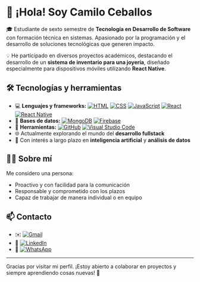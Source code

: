 # 👋 ¡Hola! Soy Camilo Ceballos

🎓 Estudiante de sexto semestre de **Tecnología en Desarrollo de Software** con formación técnica en sistemas. Apasionado por la programación y el desarrollo de soluciones tecnológicas que generen impacto.

💡 He participado en diversos proyectos académicos, destacando el desarrollo de un **sistema de inventario para una joyería**, diseñado especialmente para dispositivos móviles utilizando **React Native**.

## 🛠️ Tecnologías y herramientas

- 💻 **Lenguajes y frameworks:** [![HTML](https://img.shields.io/badge/HTML-%23E34F26.svg?logo=html5&logoColor=white)](#) [![CSS](https://img.shields.io/badge/CSS-1572B6?logo=css3&logoColor=fff)](#) [![JavaScript](https://img.shields.io/badge/JavaScript-F7DF1E?logo=javascript&logoColor=000)](#) [![React](https://img.shields.io/badge/React-%2320232a.svg?logo=react&logoColor=%2361DAFB)](#) [![React Native](https://img.shields.io/badge/React_Native-%2320232a.svg?logo=react&logoColor=%2361DAFB)](#)
- 🧠 **Bases de datos:** [![MongoDB](https://img.shields.io/badge/MongoDB-%234ea94b.svg?logo=mongodb&logoColor=white)](#) [![Firebase](https://img.shields.io/badge/Firebase-039BE5?logo=Firebase&logoColor=white)](#)
- 🔧 **Herramientas:** [![GitHub](https://img.shields.io/badge/GitHub-%23121011.svg?logo=github&logoColor=white)](#) [![Visual Studio Code](https://custom-icon-badges.demolab.com/badge/Visual%20Studio%20Code-0078d7.svg?logo=vsc&logoColor=white)](#)
- 🌐 Actualmente explorando el mundo del **desarrollo fullstack**
- 🤖 Con interés a largo plazo en **inteligencia artificial** y **análisis de datos**

## 🙋‍♂️ Sobre mí

Me considero una persona:
- Proactivo y con facilidad para la comunicación
- Responsable y comprometido con los plazos
- Capaz de trabajar de manera individual o en equipo

## 📫 Contacto

- ✉️ [![Gmail](https://img.shields.io/badge/Gmail-D14836?logo=gmail&logoColor=white)](https://mailto:camiabril02@gmail.com)
- 💼 [![LinkedIn](https://custom-icon-badges.demolab.com/badge/LinkedIn-0A66C2?logo=linkedin-white&logoColor=fff)](https://www.linkedin.com/in/camilo-ceballos-691b9a1a8)
- 📱 [![WhatsApp](https://img.shields.io/badge/WhatsApp-25D366?logo=whatsapp&logoColor=white)](https://wa.me/573133602843)

---

Gracias por visitar mi perfil. ¡Estoy abierto a colaborar en proyectos y siempre aprendiendo cosas nuevas! 🚀
